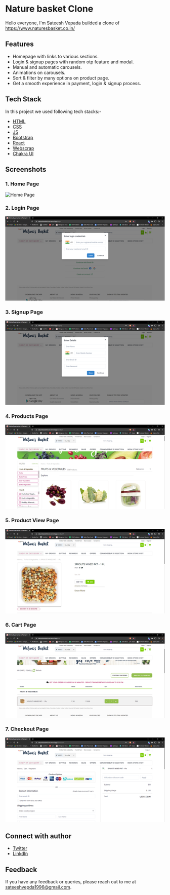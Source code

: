 # Nature basket Clone

Hello everyone, I'm Sateesh Vepada builded a clone of https://www.naturesbasket.co.in/  


## Features

- Homepage with links to various sections.
- Login & signup pages with random otp feature and modal.
- Manual and automatic carousels.
- Animations on carousels.
- Sort & filter by many options on product page.
- Get a smooth experience in payment, login & signup process.


## Tech Stack

In this project we used following tech stacks:- 
- [HTML](https://developer.mozilla.org/en-US/docs/Web/HTML)
- [CSS](https://developer.mozilla.org/en-US/docs/Web/CSS)
- [JS](https://developer.mozilla.org/en-US/docs/Web/JavaScript)
- [Bootstrap](https://getbootstrap.com/docs/5.2/getting-started/introduction/)
- [React](https://reactjs.org/)
- [Webscrap](https://webscraper.io/)
- [Chakra UI](https://chakra-ui.com/getting-started)


## Screenshots

### 1. Home Page
![Home Page](./src/Assets/Screenshot (355))
### 2. Login Page
![Login Page](./src/Assets/loginPage.png)
### 3. Signup Page
![Signup Page](./src/Assets/signupPage.png)
### 4. Products Page
![Products Page](./src/Assets/productPage.png)
### 5. Product View Page
![Product View Page](./src/Assets/productView.png)
### 6. Cart Page
![Cart Page](./src/Assets/cartPage.png)
### 7. Checkout Page
![Checkout Page](./src/Assets/checkoutPage.png)


## Connect with author

- [Twitter]()
- [LinkdIn]()


## Feedback

If you have any feedback or queries, please reach out to me at sateeshvepda1996@gmail.com.
